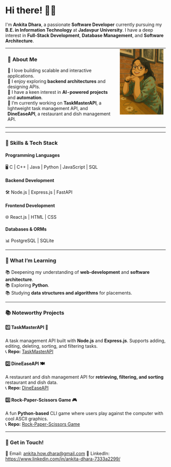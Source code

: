# Hi there! 👋🏼  
I'm **Ankita Dhara**, a passionate **Software Developer** currently pursuing my **B.E. in Information Technology** at **Jadavpur University**. I have a deep interest in **Full-Stack Development**, **Database Management**, and **Software Architecture**.  

<table>
  <tr>
    <td valign="top" width="70%">

### 🚀 About Me  
🔹 I love building scalable and interactive applications.  
🔹 I enjoy exploring **backend architectures** and designing APIs.  
🔹 I have a keen interest in **AI-powered projects** and **automation**.  
🔹 I’m currently working on **TaskMasterAPI**, a lightweight task management API, 
   and  **DineEaseAPI**, a restaurant and dish management API.  

</td>
    <td valign="top" width="30%">
      <img src="https://github.com/ankitadhara28/ankitadhara28/blob/main/giblime.jpg?raw=true" alt="Ghibli Vibes" width="250" />
    </td>
  </tr>
</table>

---

### 🎯 Skills & Tech Stack  

#### **Programming Languages**  
🖥️ C | C++ | Java | Python | JavaScript | SQL  

#### **Backend Development**  
🛠️ Node.js | Express.js | FastAPI  

#### **Frontend Development**  
🌐 React.js | HTML | CSS  

#### **Databases & ORMs**  
📊 PostgreSQL | SQLite 

---

### 🌱 What I’m Learning  
📚 Deepening my understanding of **web-development** and **software architecture**.  
📚 Exploring **Python**.  
📚 Studying **data structures and algorithms** for placements.  

---

### 📚 Noteworthy Projects  

#### **1️⃣ TaskMasterAPI 🚀**  
A task management API built with **Node.js** and **Express.js**. Supports adding, editing, deleting, sorting, and filtering tasks.  
📞 **Repo:** [TaskMasterAPI](https://github.com/ankitadhara28/TaskMasterAPI)  

#### **2️⃣ DineEaseAPI 🍽️**  
A restaurant and dish management API for **retrieving, filtering, and sorting** restaurant and dish data.  
📞 **Repo:** [DineEaseAPI](https://github.com/ankitadhara28/DineEaseAPI)  

#### **3️⃣ Rock-Paper-Scissors Game 🎮**  
A fun **Python-based** CLI game where users play against the computer with cool ASCII graphics.  
📞 **Repo:** [Rock-Paper-Scissors Game](https://github.com/ankitadhara28/rock-paper-scissors-game)  

---

### 💌 Get in Touch!  
📧 Email: ankita.how.dhara@gmail.com
🌟 LinkedIn: https://www.linkedin.com/in/ankita-dhara-7333a2299/ 

